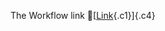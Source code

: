 The Workflow link
👏[[Link](https://www.google.com/url?q=http://www.google.com&sa=D&source=editors&ust=1755713926438249&usg=AOvVaw0RsDQY3jI48JHX4Bcle6Kx){.c1}]{.c4}
